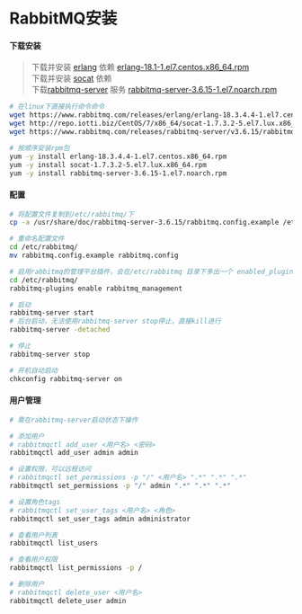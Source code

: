 # RabbitMQ安装

#### 下载安装

> 下载并安装 [erlang](https://www.rabbitmq.com/releases/erlang/) 依赖 [erlang-18.1-1.el7.centos.x86_64.rpm](https://www.rabbitmq.com/releases/erlang/erlang-18.3.4.4-1.el7.centos.x86_64.rpm)	  
> 下载并安装 [socat](http://repo.iotti.biz/CentOS/7/x86_64/socat-1.7.3.2-5.el7.lux.x86_64.rpm) 依赖  
> 下载[rabbitmq-server](https://www.rabbitmq.com/releases/rabbitmq-server/) 服务 [rabbitmq-server-3.6.15-1.el7.noarch.rpm](https://www.rabbitmq.com/releases/rabbitmq-server/v3.6.15/rabbitmq-server-3.6.15-1.el7.noarch.rpm)  

```bash
# 在linux下直接执行命令命令
wget https://www.rabbitmq.com/releases/erlang/erlang-18.3.4.4-1.el7.centos.x86_64.rpm
wget http://repo.iotti.biz/CentOS/7/x86_64/socat-1.7.3.2-5.el7.lux.x86_64.rpm
wget https://www.rabbitmq.com/releases/rabbitmq-server/v3.6.15/rabbitmq-server-3.6.15-1.el7.noarch.rpm
```

```bash
# 按顺序安装rpm包
yum -y install erlang-18.3.4.4-1.el7.centos.x86_64.rpm
yum -y install socat-1.7.3.2-5.el7.lux.x86_64.rpm
yum -y install rabbitmq-server-3.6.15-1.el7.noarch.rpm
```

#### 配置

```bash
# 将配置文件复制到/etc/rabbitmq/下
cp -a /usr/share/doc/rabbitmq-server-3.6.15/rabbitmq.config.example /etc/rabbitmq/

# 重命名配置文件
cd /etc/rabbitmq/
mv rabbitmq.config.example rabbitmq.config

# 启用rabbitmq的管理平台插件，会在/etc/rabbitmq 目录下多出一个 enabled_plugins
cd /etc/rabbitmq/
rabbitmq-plugins enable rabbitmq_management

# 启动
rabbitmq-server start
# 后台启动，无法使用rabbitmq-server stop停止，直接kill进行
rabbitmq-server -detached

# 停止
rabbitmq-server stop

# 开机自动启动
chkconfig rabbitmq-server on
```

#### 用户管理

```bash
# 需在rabbitmq-server启动状态下操作

# 添加用户
# rabbitmqctl add_user <用户名> <密码>
rabbitmqctl add_user admin admin

# 设置权限，可以远程访问
# rabbitmqctl set_permissions -p "/" <用户名> ".*" ".*" ".*"
rabbitmqctl set_permissions -p "/" admin ".*" ".*" ".*"

# 设置角色tags
# rabbitmqctl set_user_tags <用户名> <角色>
rabbitmqctl set_user_tags admin administrator

# 查看用户列表
rabbitmqctl list_users

# 查看用户权限
rabbitmqctl list_permissions -p /

# 删除用户
# rabbitmqctl delete_user <用户名>
rabbitmqctl delete_user admin
```